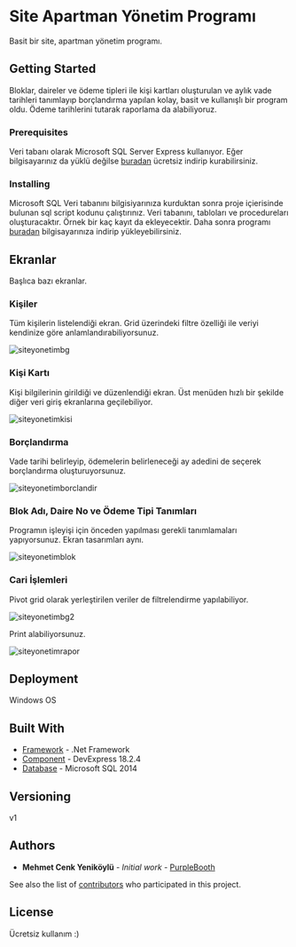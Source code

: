 # Site Apartman Yönetim Programı

Basit bir site, apartman yönetim programı.


## Getting Started

Bloklar, daireler ve ödeme tipleri ile kişi kartları oluşturulan ve aylık vade tarihleri tanımlayıp borçlandırma yapılan kolay, basit ve kullanışlı bir program oldu. Ödeme tarihlerini tutarak raporlama da alabiliyoruz.


### Prerequisites

Veri tabanı olarak Microsoft SQL Server Express kullanıyor. Eğer bilgisayarınız da yüklü değilse [buradan](https://www.microsoft.com/en-us/download/details.aspx?id=42299) ücretsiz indirip kurabilirsiniz.


### Installing

Microsoft SQL Veri tabanını bilgisiyarınıza kurduktan sonra proje içierisinde bulunan sql script kodunu çalıştırınız. Veri tabanını, tabloları ve procedureları oluşturacaktır. Örnek bir kaç kayıt da ekleyecektir. Daha sonra programı [buradan](https://github.com/mcyenikoylu/OzayTepeSiteYonetimi/blob/master/Setup/setup.exe) bilgisayarınıza indirip  yükleyebilirsiniz. 


## Ekranlar

Başlıca bazı ekranlar.

### Kişiler

Tüm kişilerin listelendiği ekran. Grid üzerindeki filtre özelliği ile veriyi kendinize göre anlamlandırabiliyorsunuz.

![siteyonetimbg](https://user-images.githubusercontent.com/12815851/76127715-72822b80-6013-11ea-9c86-665dd408d834.JPG)


### Kişi Kartı

Kişi bilgilerinin girildiği ve düzenlendiği ekran. Üst menüden hızlı bir şekilde diğer veri giriş ekranlarına geçilebiliyor.

![siteyonetimkisi](https://user-images.githubusercontent.com/12815851/76127820-c9880080-6013-11ea-831b-bdac3e03d056.JPG)

### Borçlandırma

Vade tarihi belirleyip, ödemelerin belirleneceği ay adedini de seçerek borçlandırma oluşturuyorsunuz.

![siteyonetimborclandir](https://user-images.githubusercontent.com/12815851/76128030-487d3900-6014-11ea-9f42-4431533a553f.JPG)

### Blok Adı, Daire No ve Ödeme Tipi Tanımları

Programın işleyişi için önceden yapılması gerekli tanımlamaları yapıyorsunuz. Ekran tasarımları aynı.

![siteyonetimblok](https://user-images.githubusercontent.com/12815851/76128142-8f6b2e80-6014-11ea-8f55-1a154d94c372.JPG)


### Cari İşlemleri

Pivot grid olarak yerleştirilen veriler de filtrelendirme yapılabiliyor.

![siteyonetimbg2](https://user-images.githubusercontent.com/12815851/76128298-fa1c6a00-6014-11ea-8767-d8c9d147b5d1.JPG)

Print alabiliyorsunuz.

![siteyonetimrapor](https://user-images.githubusercontent.com/12815851/76128370-364fca80-6015-11ea-8f0f-0e451815a85e.JPG)



## Deployment

Windows OS

## Built With

* [Framework](https://support.microsoft.com/tr-tr/help/3102436/the-net-framework-4-6-1-offline-installer-for-windows) - .Net Framework
* [Component](https://www.devexpress.com/) - DevExpress 18.2.4
* [Database](https://www.microsoft.com/en-us/download/details.aspx?id=42299) - Microsoft SQL 2014

## Versioning

v1

## Authors

* **Mehmet Cenk Yeniköylü** - *Initial work* - [PurpleBooth](https://github.com/PurpleBooth)

See also the list of [contributors](https://github.com/your/project/contributors) who participated in this project.

## License

Ücretsiz kullanım :)
